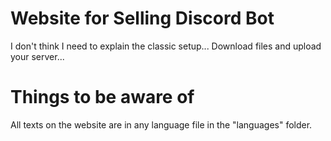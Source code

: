 
# Website for Selling Discord Bot 
 I don't think I need to explain the classic setup... Download files and upload your server...
 
 
# Things to be aware of
All texts on the website are in any language file in the "languages" folder.
